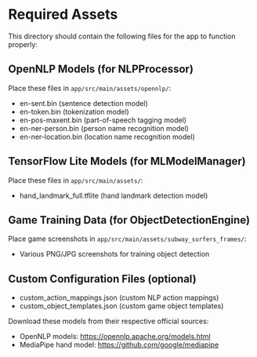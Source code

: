 # Required Assets

This directory should contain the following files for the app to function properly:

## OpenNLP Models (for NLPProcessor)
Place these files in `app/src/main/assets/opennlp/`:
- en-sent.bin (sentence detection model)
- en-token.bin (tokenization model)  
- en-pos-maxent.bin (part-of-speech tagging model)
- en-ner-person.bin (person name recognition model)
- en-ner-location.bin (location name recognition model)

## TensorFlow Lite Models (for MLModelManager)
Place these files in `app/src/main/assets/`:
- hand_landmark_full.tflite (hand landmark detection model)

## Game Training Data (for ObjectDetectionEngine)
Place game screenshots in `app/src/main/assets/subway_surfers_frames/`:
- Various PNG/JPG screenshots for training object detection

## Custom Configuration Files (optional)
- custom_action_mappings.json (custom NLP action mappings)
- custom_object_templates.json (custom game object templates)

Download these models from their respective official sources:
- OpenNLP models: https://opennlp.apache.org/models.html
- MediaPipe hand model: https://github.com/google/mediapipe